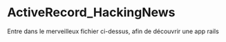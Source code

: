 # ActiveRecord_HackingNews

Entre dans le merveilleux fichier ci-dessus, afin de découvrir une app rails
